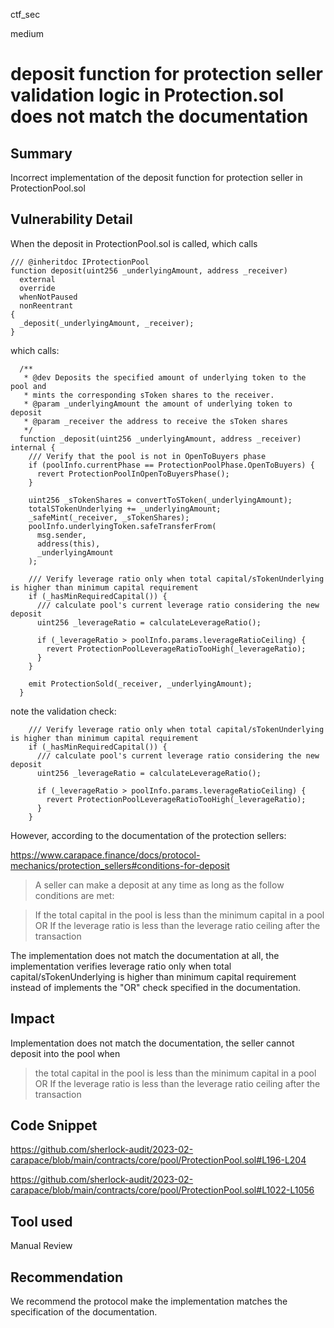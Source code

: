 ctf_sec

medium

# deposit function for protection seller validation logic in Protection.sol does not match the documentation

## Summary

Incorrect implementation of the deposit function for protection seller in ProtectionPool.sol

## Vulnerability Detail

When the deposit in ProtectionPool.sol is called, which calls

```solidity
/// @inheritdoc IProtectionPool
function deposit(uint256 _underlyingAmount, address _receiver)
  external
  override
  whenNotPaused
  nonReentrant
{
  _deposit(_underlyingAmount, _receiver);
}
```

which calls:

```solidity
  /**
   * @dev Deposits the specified amount of underlying token to the pool and
   * mints the corresponding sToken shares to the receiver.
   * @param _underlyingAmount the amount of underlying token to deposit
   * @param _receiver the address to receive the sToken shares
   */
  function _deposit(uint256 _underlyingAmount, address _receiver) internal {
    /// Verify that the pool is not in OpenToBuyers phase
    if (poolInfo.currentPhase == ProtectionPoolPhase.OpenToBuyers) {
      revert ProtectionPoolInOpenToBuyersPhase();
    }

    uint256 _sTokenShares = convertToSToken(_underlyingAmount);
    totalSTokenUnderlying += _underlyingAmount;
    _safeMint(_receiver, _sTokenShares);
    poolInfo.underlyingToken.safeTransferFrom(
      msg.sender,
      address(this),
      _underlyingAmount
    );

    /// Verify leverage ratio only when total capital/sTokenUnderlying is higher than minimum capital requirement
    if (_hasMinRequiredCapital()) {
      /// calculate pool's current leverage ratio considering the new deposit
      uint256 _leverageRatio = calculateLeverageRatio();

      if (_leverageRatio > poolInfo.params.leverageRatioCeiling) {
        revert ProtectionPoolLeverageRatioTooHigh(_leverageRatio);
      }
    }

    emit ProtectionSold(_receiver, _underlyingAmount);
  }
```

note the validation check:

```solidity
    /// Verify leverage ratio only when total capital/sTokenUnderlying is higher than minimum capital requirement
    if (_hasMinRequiredCapital()) {
      /// calculate pool's current leverage ratio considering the new deposit
      uint256 _leverageRatio = calculateLeverageRatio();

      if (_leverageRatio > poolInfo.params.leverageRatioCeiling) {
        revert ProtectionPoolLeverageRatioTooHigh(_leverageRatio);
      }
    }
```

However, according to the documentation of the protection sellers:

https://www.carapace.finance/docs/protocol-mechanics/protection_sellers#conditions-for-deposit

> A seller can make a deposit at any time as long as the follow conditions are met:

> If the total capital in the pool is less than the minimum capital in a pool OR
> If the leverage ratio is less than the leverage ratio ceiling after the transaction

The implementation does not match the documentation at all, the implementation verifies leverage ratio only when total capital/sTokenUnderlying is higher than minimum capital requirement instead of implements the "OR" check specified in the documentation.

## Impact

Implementation does not match the documentation, the seller cannot deposit into the pool when

> the total capital in the pool is less than the minimum capital in a pool OR
> If the leverage ratio is less than the leverage ratio ceiling after the transaction

## Code Snippet

https://github.com/sherlock-audit/2023-02-carapace/blob/main/contracts/core/pool/ProtectionPool.sol#L196-L204

https://github.com/sherlock-audit/2023-02-carapace/blob/main/contracts/core/pool/ProtectionPool.sol#L1022-L1056

## Tool used

Manual Review

## Recommendation

We recommend the protocol make the implementation matches the specification of the documentation.
